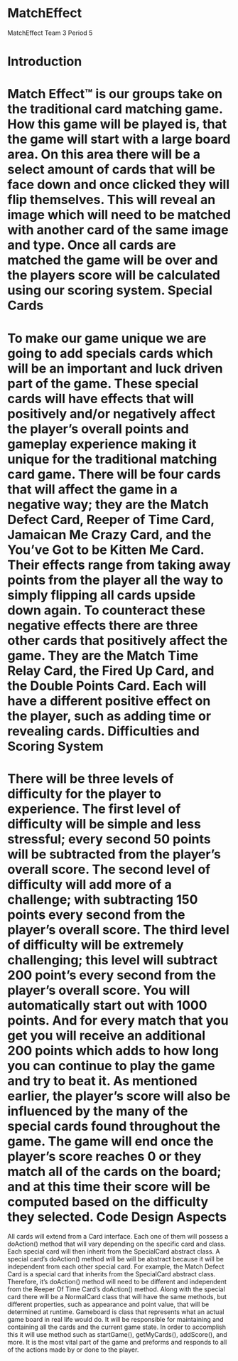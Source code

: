 MatchEffect
===========

MatchEffect Team 3 Period 5

Introduction
===========
Match Effect™ is our groups take on the traditional card matching game. How this game will be played is, that the game will start with a large board area. On this area there will be a select amount of cards that will be face down and once clicked they will flip themselves. This will reveal an image which will need to be matched with another card of the same image and type. Once all cards are matched the game will be over and the players score will be calculated using our scoring system. 
Special Cards
===========
To make our game unique we are going to add specials cards which will be an important and luck driven part of the game. These special cards will have effects that will positively and/or negatively affect the player’s overall points and gameplay experience making it unique for the traditional matching card game. 
There will be four cards that will affect the game in a negative way; they are the Match Defect Card, Reeper of Time Card, Jamaican Me Crazy Card, and the You’ve Got to be Kitten Me Card.  Their effects range from taking away points from the player all the way to simply flipping all cards upside down again. To counteract these negative effects there are three other cards that positively affect the game. They are the Match Time Relay Card, the Fired Up Card, and the Double Points Card. Each will have a different positive effect on the player, such as adding time or revealing cards. 
Difficulties and Scoring System
===========
There will be three levels of difficulty for the player to experience.  The first level of difficulty will be simple and less stressful; every second 50 points will be subtracted from the player’s overall score. The second level of difficulty will add more of a challenge; with subtracting 150 points every second from the player’s overall score. The third level of difficulty will be extremely challenging; this level will subtract 200 point’s every second from the player’s overall score.
You will automatically start out with 1000 points. And for every match that you get you will receive an additional 200 points which adds to how long you can continue to play the game and try to beat it. As mentioned earlier, the player’s score will also be influenced by the many of the special cards found throughout the game. The game will end once the player’s score reaches 0 or they match all of the cards on the board; and at this time their score will be computed based on the difficulty they selected.
Code Design Aspects
===========
All cards will extend from a Card interface. Each one of them will possess a doAction() method that will vary depending on the specific card and class. Each special card will then inherit from the SpecialCard abstract class.  A special card’s doAction() method will be will be abstract because it will be independent from each other special card. For example, the Match Defect Card is a special card that inherits from the SpecialCard abstract class. Therefore, it’s doAction() method will need to be different and independent from the Reeper Of Time Card’s doAction() method. Along with the special card there will be a NormalCard class that will have the same methods, but different properties, such as appearance and point value, that will be determined at runtime.
Gameboard is class that represents what an actual game board in real life would do. It will be responsible for maintaining and containing all the cards and the current game state. In order to accomplish this it will use method such as startGame(), getMyCards(), addScore(), and more. It is the most vital part of the game and preforms and responds to all of the actions made by or done to the player.
